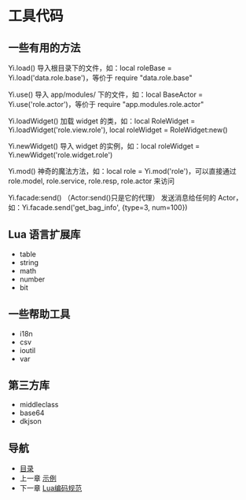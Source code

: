 # 工具代码

## 一些有用的方法

Yi.load()
	导入根目录下的文件，如：local roleBase = Yi.load('data.role.base')，等价于 require "data.role.base"

Yi.use()
	导入 app/modules/ 下的文件，如：local BaseActor = Yi.use('role.actor')，等价于 require "app.modules.role.actor"

Yi.loadWidget()
	加载 widget 的类，如：local RoleWidget = Yi.loadWidget('role.view.role'), local roleWidget = RoleWidget:new()

Yi.newWidget()
	导入 widget 的实例，如：local roleWidget = Yi.newWidget('role.widget.role')

Yi.mod()
	神奇的魔法方法，如：local role = Yi.mod('role')，可以直接通过 role.model, role.service, role.resp, role.actor 来访问

Yi.facade:send() （Actor:send()只是它的代理）
	发送消息给任何的 Actor，如：Yi.facade.send('get_bag_info', {type=3, num=100})

## Lua 语言扩展库

- table
- string
- math
- number
- bit

## 一些帮助工具

- i18n
- csv
- ioutil
- var

## 第三方库

- middleclass
- base64
- dkjson

## 导航
- [目录](00.md)
- 上一章 [示例](06.md)
- 下一章 [Lua编码规范](08.md)